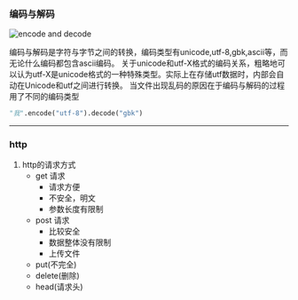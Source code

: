 ### 编码与解码

![encode and decode](https://img2018.cnblogs.com/blog/733013/201812/733013-20181222072124440-1244874607.png)

编码与解码是字符与字节之间的转换，编码类型有unicode,utf-8,gbk,ascii等，而无论什么编码都包含ascii编码。
关于unicode和utf-X格式的编码关系，粗略地可以认为utf-X是unicode格式的一种特殊类型。实际上在存储utf数据时，内部会自动在Unicode和utf之间进行转换。
当文件出现乱码的原因在于编码与解码的过程用了不同的编码类型
```python
"我".encode("utf-8").decode("gbk")
```

---
### http
1. http的请求方式
    * get 请求
        * 请求方便
        * 不安全，明文
        * 参数长度有限制
    * post 请求
        * 比较安全
        * 数据整体没有限制
        * 上传文件
    * put(不完全)
    * delete(删除)
    * head(请求头)